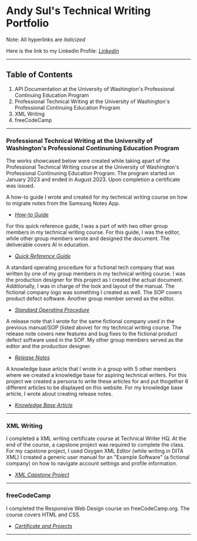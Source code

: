 # Andy Sul's Technical Writing Portfolio

Note: All hyperlinks are *italicized*

Here is the link to my Linkedin Profile: *[Linkedin](https://www.linkedin.com/in/andysul/)*

-------------------------

## **Table of Contents**

1. API Documentation at the University of Washington's Professional Continuing Education Program
2. Professional Technical Writing at the University of Washington's Professional Continuing Education Program
3. XML Writing
4. freeCodeCamp
   
-------------------------

### Professional Technical Writing at the University of Washington's Professional Continuning Education Program

The works showcased below were created while taking apart of the Professional Technical Writing course at the University of Washington's Professional Continuning Education Program. The program started on January 2023 and ended in August 2023. Upon completion a certificate was issued.

A how-to guide I wrote and created for my technical writing course on how to migrate notes from the Samsung Notes App.

* *[How-to Guide](https://github.com/skym97/Portfolio/blob/main/docs/How%20to%20Guide.pdf)*									

For this quick reference guide, I was a part of with two other group members in my technical writing course. For this guide, I was the editor, while other group members wrote and designed the document. The deliverable covers AI in education. 

* *[Quick Reference Guide](https://github.com/skym97/Portfolio/blob/main/docs/Quick%20Reference%20Guide.pdf)*	

A standard operating procedure for a fictional tech company that was written by one of my group members in my technical writing course. I was the production designer for this project as I created the actual document. Additionally, I was in charge of the look and layout of the manual. The fictional company logo was something I created as well. The SOP covers product defect software. Another group member served as the editor.

* *[Standard Operating Procedure](https://github.com/skym97/Portfolio/blob/main/docs/Standard%20Operating%20Procedure.pdf)*

A release note that I wrote for the same fictional company used in the previous manual/SOP (listed above) for my technical writing course. The release note covers new features and bug fixes to the fictional product defect software used in the SOP. My other group members served as the editor and the production designer. 

* *[Release Notes](https://github.com/skym97/Portfolio/blob/main/docs/Release%20Note.pdf)*

A knowledge base article that I wrote in a group with 5 other members where we created a knowledge base for aspiring technical writers. For this project we created a persona to write these articles for and put thogether 6 different articles to be displayed on this website. For my knowledge base article, I wrote about creating release notes.

* *[Knowledge Base Article](https://vandevan4.wixsite.com/tech-writing/creating-release-notes)*

-------------------------

### XML Writing

I completed a XML writing certificate course at Technical Writer HQ. At the end of the course, a capstone project was required to complete the class. For my capstone project, I used Oxygen XML Editor (while writing in DITA XML) I created a generic user manual for an "Example Software" (a fictional company) on how to navigate account settings and profile information.

* *[XML Capstone Project](https://github.com/skym97/Portfolio/blob/main/docs/XML%20Writing%20Capstone%20Project.pdf)*

-------------------------

### freeCodeCamp 

I completed the Responsive Web Design course on freeCodeCamp.org. The course covers HTML and CSS.

* *[Certificate and Projects](https://www.freecodecamp.org/certification/skma97/responsive-web-design)*

-------------------------
